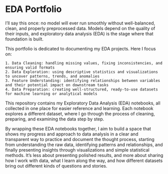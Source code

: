 # EDA Portfolio
I’ll say this once: no model will ever run smoothly without well-balanced, clean, and properly preprocessed data. Models depend on the quality of their inputs, and exploratory data analysis (EDA) is the stage where that foundation is built.

This portfolio is dedicated to documenting my EDA projects. Here I focus on:

    1. Data Cleaning: handling missing values, fixing inconsistencies, and ensuring valid formats
    2. Data Exploration: using descriptive statistics and visualizations to uncover patterns, trends, and anomalies
    3. Feature Understanding: identifying relationships between variables and their potential impact on downstream tasks
    4. Data Preparation: creating well-structured, ready-to-use datasets for machine learning or analytical models

This repository contains my Exploratory Data Analysis (EDA) notebooks, all collected in one place for easier reference and learning. Each notebook explores a different dataset, where I go through the process of cleaning, preparing, and examining the data step by step.

By wrapping these EDA notebooks together, I aim to build a space that shows my progress and approach to data analysis in a clear and transparent way to practice and document the thought process, starting from understanding the raw data, identifying patterns and relationships, and finally presenting insights through visualizations and simple statistical methods. It’s less about presenting polished results, and more about sharing how I work with data, what I learn along the way, and how different datasets bring out different kinds of questions and stories.

